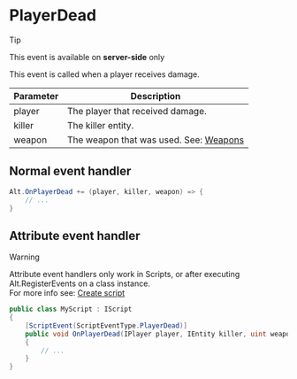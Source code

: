 # PlayerDead

> [!TIP]
> This event is available on **server-side** only<br>

This event is called when a player receives damage.


| Parameter       | Description                                                                                                                         |
| --------------- | ----------------------------------------------------------------------------------------------------------------------------------- |
| player          | The player that received damage.                                                                                                    |
| killer          | The killer entity.                                                                                                                  |
| weapon          | The weapon that was used. See: [Weapons](https://github.com/FabianTerhorst/coreclr-module/blob/master/api/AltV.Net/Data/Weapons.cs) |

## Normal event handler

```csharp
Alt.OnPlayerDead += (player, killer, weapon) => {
    // ...
}
```

## Attribute event handler

> [!WARNING]
> Attribute event handlers only work in Scripts, or after executing Alt.RegisterEvents on a class instance.<br>
> For more info see: [Create script](../../getting-started/create-script.md)

```csharp
public class MyScript : IScript
{
    [ScriptEvent(ScriptEventType.PlayerDead)]
    public void OnPlayerDead(IPlayer player, IEntity killer, uint weapon)
    {
        // ...
    }
}
```
